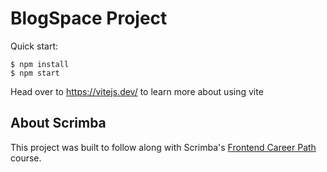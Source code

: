 # BlogSpace Project

Quick start:

```
$ npm install
$ npm start
````

Head over to https://vitejs.dev/ to learn more about using vite
## About Scrimba

This project was built to follow along with Scrimba's [Frontend Career Path](https://scrimba.com/learn/frontend) course.
